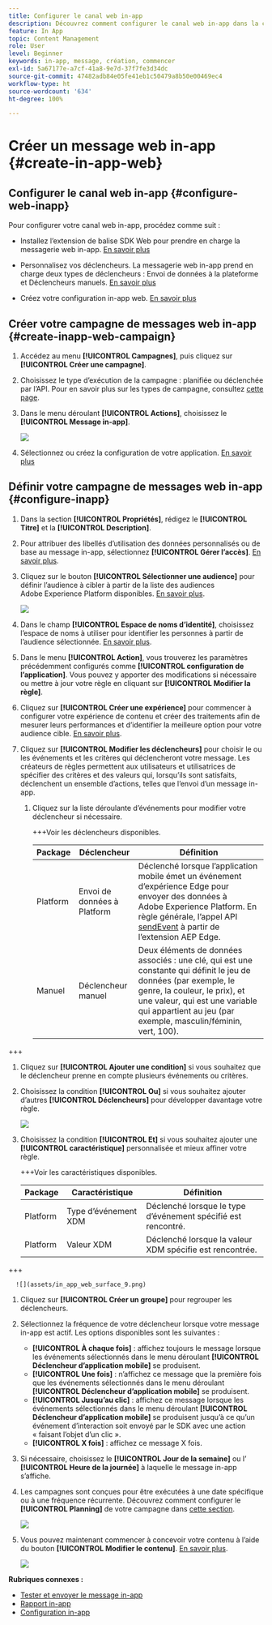 ```yaml
---
title: Configurer le canal web in-app
description: Découvrez comment configurer le canal web in-app dans la collecte de données
feature: In App
topic: Content Management
role: User
level: Beginner
keywords: in-app, message, création, commencer
exl-id: 5a67177e-a7cf-41a8-9e7d-37f7fe3d34dc
source-git-commit: 47482adb84e05fe41eb1c50479a8b50e00469ec4
workflow-type: ht
source-wordcount: '634'
ht-degree: 100%

---
```


# Créer un message web in-app {#create-in-app-web}

## Configurer le canal web in-app {#configure-web-inapp}

Pour configurer votre canal web in-app, procédez comme suit :

* Installez l’extension de balise SDK Web pour prendre en charge la messagerie web in-app. [En savoir plus](https://experienceleague.adobe.com/docs/experience-platform/tags/extensions/client/web-sdk/web-sdk-extension-configuration.html?lang=fr)

* Personnalisez vos déclencheurs. La messagerie web in-app prend en charge deux types de déclencheurs : Envoi de données à la plateforme et Déclencheurs manuels. [En savoir plus](https://experienceleague.adobe.com/docs/experience-platform/edge/personalization/ajo/web-in-app-messaging.html?lang=fr)

* Créez votre configuration in-app web. [En savoir plus](inapp-configuration.md)

## Créer votre campagne de messages web in-app {#create-inapp-web-campaign}

1. Accédez au menu **[!UICONTROL Campagnes]**, puis cliquez sur **[!UICONTROL Créer une campagne]**.

1. Choisissez le type d’exécution de la campagne : planifiée ou déclenchée par l’API. Pour en savoir plus sur les types de campagne, consultez [cette page](../campaigns/create-campaign.md#campaigntype).

1. Dans le menu déroulant **[!UICONTROL Actions]**, choisissez le **[!UICONTROL Message in-app]**.

   ![](assets/in_app_web_surface_1.png)

1. Sélectionnez ou créez la configuration de votre application. [En savoir plus](inapp-configuration.md#channel-prerequisites)

## Définir votre campagne de messages web in-app {#configure-inapp}

1. Dans la section **[!UICONTROL Propriétés]**, rédigez le **[!UICONTROL Titre]** et la **[!UICONTROL Description]**.

1. Pour attribuer des libellés d’utilisation des données personnalisés ou de base au message in-app, sélectionnez **[!UICONTROL Gérer l’accès]**. [En savoir plus](../administration/object-based-access.md).

1. Cliquez sur le bouton **[!UICONTROL Sélectionner une audience]** pour définir l’audience à cibler à partir de la liste des audiences Adobe Experience Platform disponibles. [En savoir plus](../audience/about-audiences.md).

   ![](assets/in_app_web_surface_5.png)

1. Dans le champ **[!UICONTROL Espace de noms d’identité]**, choisissez l’espace de noms à utiliser pour identifier les personnes à partir de l’audience sélectionnée. [En savoir plus](../event/about-creating.md#select-the-namespace).

1. Dans le menu **[!UICONTROL Action]**, vous trouverez les paramètres précédemment configurés comme **[!UICONTROL configuration de l’application]**. Vous pouvez y apporter des modifications si nécessaire ou mettre à jour votre règle en cliquant sur **[!UICONTROL Modifier la règle]**.

1. Cliquez sur **[!UICONTROL Créer une expérience]** pour commencer à configurer votre expérience de contenu et créer des traitements afin de mesurer leurs performances et d’identifier la meilleure option pour votre audience cible. [En savoir plus](../content-management/content-experiment.md).

1. Cliquez sur **[!UICONTROL Modifier les déclencheurs]** pour choisir le ou les événements et les critères qui déclencheront votre message. Les créateurs de règles permettent aux utilisateurs et utilisatrices de spécifier des critères et des valeurs qui, lorsqu’ils sont satisfaits, déclenchent un ensemble d’actions, telles que l’envoi d’un message in-app.

   1. Cliquez sur la liste déroulante d’événements pour modifier votre déclencheur si nécessaire.

      +++Voir les déclencheurs disponibles.

      | Package | Déclencheur | Définition |
      |---|---|---|
      | Platform | Envoi de données à Platform | Déclenché lorsque l’application mobile émet un événement d’expérience Edge pour envoyer des données à Adobe Experience Platform. En règle générale, l’appel API [sendEvent](https://developer.adobe.com/client-sdks/documentation/edge-network/api-reference/#sendevent) à partir de l’extension AEP Edge. |
      | Manuel | Déclencheur manuel | Deux éléments de données associés : une clé, qui est une constante qui définit le jeu de données (par exemple, le genre, la couleur, le prix), et une valeur, qui est une variable qui appartient au jeu (par exemple, masculin/féminin, vert, 100). |

+++

   1. Cliquez sur **[!UICONTROL Ajouter une condition]** si vous souhaitez que le déclencheur prenne en compte plusieurs événements ou critères.

   1. Choisissez la condition **[!UICONTROL Ou]** si vous souhaitez ajouter d’autres **[!UICONTROL Déclencheurs]** pour développer davantage votre règle.

      ![](assets/in_app_web_surface_8.png)

   1. Choisissez la condition **[!UICONTROL Et]** si vous souhaitez ajouter une **[!UICONTROL caractéristique]** personnalisée et mieux affiner votre règle.

      +++Voir les caractéristiques disponibles.

      | Package | Caractéristique | Définition |
      |---|---|---|
      | Platform | Type d’événement XDM | Déclenché lorsque le type d’événement spécifié est rencontré. |
      | Platform | Valeur XDM | Déclenché lorsque la valeur XDM spécifie est rencontrée. |

+++

      ![](assets/in_app_web_surface_9.png)

   1. Cliquez sur **[!UICONTROL Créer un groupe]** pour regrouper les déclencheurs.

1. Sélectionnez la fréquence de votre déclencheur lorsque votre message in-app est actif. Les options disponibles sont les suivantes :

   * **[!UICONTROL À chaque fois]** : affichez toujours le message lorsque les événements sélectionnés dans le menu déroulant **[!UICONTROL Déclencheur d’application mobile]** se produisent.
   * **[!UICONTROL Une fois]** : n’affichez ce message que la première fois que les événements sélectionnés dans le menu déroulant **[!UICONTROL Déclencheur d’application mobile]** se produisent.
   * **[!UICONTROL Jusqu’au clic]** : affichez ce message lorsque les événements sélectionnés dans le menu déroulant **[!UICONTROL Déclencheur d’application mobile]** se produisent jusqu’à ce qu’un événement d’interaction soit envoyé par le SDK avec une action « faisant l’objet d’un clic ».
   * **[!UICONTROL X fois]** : affichez ce message X fois.

1. Si nécessaire, choisissez le **[!UICONTROL Jour de la semaine]** ou l’ **[!UICONTROL Heure de la journée]** à laquelle le message in-app s’affiche.

1. Les campagnes sont conçues pour être exécutées à une date spécifique ou à une fréquence récurrente. Découvrez comment configurer le **[!UICONTROL Planning]** de votre campagne dans [cette section](../campaigns/create-campaign.md#schedule).

   ![](assets/in_app_web_surface_6.png)

1. Vous pouvez maintenant commencer à concevoir votre contenu à l’aide du bouton **[!UICONTROL Modifier le contenu]**. [En savoir plus](design-in-app.md).

   ![](assets/in_app_web_surface_7.png)

**Rubriques connexes :**

* [Tester et envoyer le message in-app](send-in-app.md)
* [Rapport in-app](../reports/campaign-global-report-cja-inapp.md)
* [Configuration in-app](inapp-configuration.md)
